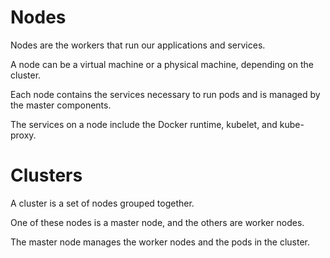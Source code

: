 # Nodes

Nodes are the workers that run our applications and services.

A node can be a virtual machine or a physical machine, depending on the cluster. 

Each node contains the services necessary to run pods and is managed by the master components.

The services on a node include the Docker runtime, kubelet, and kube-proxy.

# Clusters

A cluster is a set of nodes grouped together.

One of these nodes is a master node, and the others are worker nodes.

The master node manages the worker nodes and the pods in the cluster.